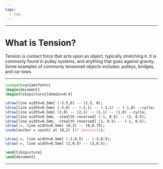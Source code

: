 ```yaml
---
tags:
  - tag
---
```

---

# What is Tension?

Tension is contact force that acts upon an object, typically stretching it. It is commonly found in pulley systems, and anything that goes against gravity. Some examples of commonly tensioned objects includes: pulleys, bridges, and car tows.

---


``` tikz
\usepackage{amsfonts}
\begin{document}
\begin{tikzpicture}[domain=0:4]

\draw[line width=0.5mm] (-2.5,0) -- (2.5, 0);
\draw[line width=0.5mm] (-2,0) -- (-2,1) -- (-1,1) -- (-1,0) --cycle;
\draw[line width=0.5mm] (2,0) -- (2,1) -- (1,1) -- (1,0) --cycle;
\draw[line width=0.5mm, -stealth reversed] (-1, 0.5) -- (1, 0.5);
\draw[line width=0.5mm, -stealth reversed] (1, 0.5) -- (-1, 0.5);
\draw[->, line width=0.5mm] (0,2) -- (0,0.75);
\node[anchor = south] at (0,2) {$T_{ension}$};

\draw[->, line width=0.5mm] (-2,0.5) -- (-3,0.5);
\draw[->, line width=0.5mm] (2,0.5) -- (3,0.5);

\end{tikzpicture}
\end{document}
```

---
